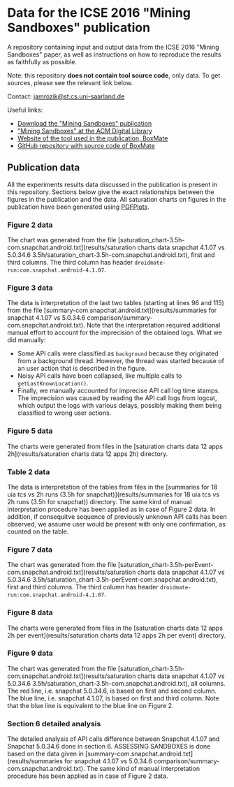 # Data for the ICSE 2016 "Mining Sandboxes" publication

A repository containing input and output data from the ICSE 2016 "Mining Sandboxes" paper, as well as instructions on how to reproduce the results as faithfully as possible.

Note: this repository **does not contain tool source code**, only data. To get sources, please see the relevant link below.

Contact: jamrozik@st.cs.uni-saarland.de

Useful links:
* [Download the "Mining Sandboxes" publication](http://www.boxmate.org/files/boxmate-preprint.pdf)
* ["Mining Sandboxes" at the ACM Digital Library](http://dl.acm.org/citation.cfm?id=2884782)
* [Website of the tool used in the publication, BoxMate](http://www.boxmate.org)
* [GitHub repository with source code of BoxMate](https://github.com/konrad-jamrozik/droidmate)

## Publication data

All the experiments results data discussed in the publication is present in this repository. Sections below give the exact relationships between the figures in the publication and the data. All saturation charts on figures in the publication have been generated using [PGFPlots](http://pgfplots.sourceforge.net/). 

### Figure 2 data

The chart was generated from the file [saturation_chart-3.5h-com.snapchat.android.txt](results/saturation charts data snapchat 4.1.07 vs 5.0.34.6 3.5h/saturation_chart-3.5h-com.snapchat.android.txt), first and third columns. The third column has header `droidmate-run:com.snapchat.android-4.1.07`.

### Figure 3 data

The data is interpretation of the last two tables (starting at lines 96 and 115) from the file [summary-com.snapchat.android.txt](results/summaries for snapchat 4.1.07 vs 5.0.34.6 comparison/summary-com.snapchat.android.txt). Note that the interpretation required additional manual effort to account for the imprecision of the obtained logs. What we did manually:

* Some API calls were classified as `background` because they originated from a background thread. However, the thread was started because of an user action that is described in the figure. 
* Noisy API calls have been collapsed, like multiple calls to `getLastKnownLocation()`.
* Finally, we manually accounted for imprecise API call log time stamps. The imprecision was caused by reading the API call logs from logcat, which output the logs with various delays, possibly making them being classified to wrong user actions.

### Figure 5 data

The charts were generated from files in the [saturation charts data 12 apps 2h](results/saturation charts data 12 apps 2h) directory.

### Table 2 data

The data is interpretation of the tables from files in the [summaries for 18 uia tcs vs 2h runs (3.5h for snapchat)](results/summaries for 18 uia tcs vs 2h runs (3.5h for snapchat)) directory. The same kind of manual interpretation procedure has been applied as in case of Figure 2 data. In addition, if consequitve sequence of previously unknown API calls has been observed, we assume user would be present with only one confirmation, as counted on the table.

### Figure 7 data

The chart was generated from the file [saturation_chart-3.5h-perEvent-com.snapchat.android.txt](results/saturation charts data snapchat 4.1.07 vs 5.0.34.6 3.5h/saturation_chart-3.5h-perEvent-com.snapchat.android.txt), first and third columns. The third column has header `droidmate-run:com.snapchat.android-4.1.07`.

### Figure 8 data

The charts were generated from files in the [saturation charts data 12 apps 2h per event](results/saturation charts data 12 apps 2h per event) directory.

### Figure 9 data

The chart was generated from the file [saturation_chart-3.5h-com.snapchat.android.txt](results/saturation charts data snapchat 4.1.07 vs 5.0.34.6 3.5h/saturation_chart-3.5h-com.snapchat.android.txt), all columns. The red line, i.e. snapchat 5.0.34.6, is based on first and second column. The blue line, i.e. snapchat 4.1.07, is based on first and third column. Note that the blue line is equivalent to the blue line on Figure 2.

### Section 6 detailed analysis

The detailed analysis of API calls difference between Snapchat 4.1.07 and Snapchat 5.0.34.6 done in section 6. ASSESSING SANDBOXES is done based on the data given in [summary-com.snapchat.android.txt](results/summaries for snapchat 4.1.07 vs 5.0.34.6 comparison/summary-com.snapchat.android.txt). The same kind of manual interpretation procedure has been applied as in case of Figure 2 data. 